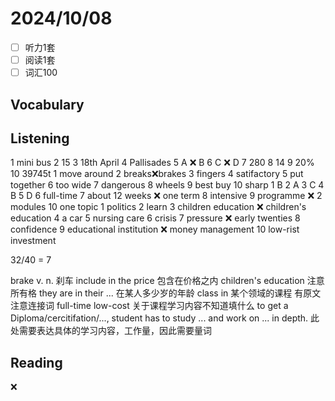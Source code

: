 # 2024/10/08 

- [ ] 听力1套
- [ ] 阅读1套 
- [ ] 词汇100 

## Vocabulary

## Listening
1 mini bus
2 15
3 18th April
4 Pallisades
5 A ❌ B
6 C ❌ D
7 280
8 14
9 20%
10 39745t
1 move around
2 breaks❌brakes
3 fingers
4 satifactory
5 put together
6 too wide
7 dangerous
8 wheels
9 best buy
10 sharp
1 B
2 A
3 C
4 B
5 D
6 full-time
7 about 12 weeks ❌ one term
8 intensive
9 programme ❌ 2 modules
10 one topic
1 politics
2 learn
3 children education ❌ children's education
4 a car
5 nursing care
6 crisis
7 pressure ❌ early twenties
8 confidence
9 educational institution ❌ money management
10 low-rist investment

32/40 = 7

brake v. n. 刹车
include in the price 包含在价格之内
children's education 注意所有格
they are in their ... 在某人多少岁的年龄
class in 某个领域的课程 有原文
注意连接词 full-time low-cost
关于课程学习内容不知道填什么
to get a Diploma/cercitifation/..., student has to study ... and work on ... in depth. 
此处需要表达具体的学习内容，工作量，因此需要量词
## Reading

❌
